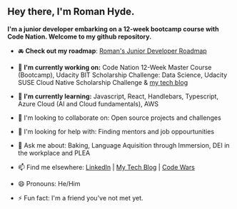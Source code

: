 ## Hey there, I'm Roman Hyde.
**I'm a junior developer embarking on a 12-week bootcamp course with Code Nation. Welcome to my github repository.**


- 🚘 **Check out my roadmap**: [Roman's Junior Developer Roadmap](https://www.notion.so/3d56b2f1a0fb4acc8f1272426f6b53e5?v=2cea97675e1e4e319a5eec0bced3e293)
- 📝 **I'm currently working on:** Code Nation 12-Week Master Course (Bootcamp), Udacity BIT Scholarship Challenge: Data Science, Udacity SUSE Cloud Native Scholarship Challenge & [my tech blog](https://dev.mrhyde.io/)

- 🌱 **I'm currently learning:** Javascript, React, Handlebars, Typescript, Azure Cloud (AI and Cloud fundamentals), AWS
- 👯 I'm looking to collaborate on: Open source projects and challenges
- 🤔 I'm looking for help with: Finding mentors and job oppourtunities
- 💬 Ask me about: Baking, Language Aquisition through Immersion, DEI in the workplace and PLEA
- 📫 Find me elsewhere: [LinkedIn](https://www.linkedin.com/in/romanhyde/) | [My Tech Blog](https://dev.mrhyde.io/) | [Code Wars](https://www.codewars.com/users/MrHyde)
- 😄 Pronouns: He/Him
- ⚡ Fun fact: I'm a friend you've not met yet.
